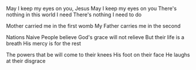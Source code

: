 May I keep my eyes on you, Jesus
May I keep my eyes on you
There's nothing in this world I need
There's nothing I need to do

Mother carried me in the first womb
My Father carries me in the second

Nations Naive
People believe
God's grace will not relieve
But their life is a breath
His mercy is for the rest

The powers that be
will come to their knees
His foot on their face
He laughs at their disgrace
